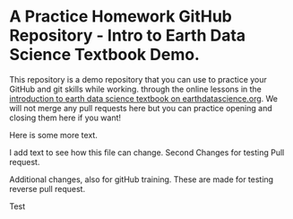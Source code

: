 # A Practice Homework GitHub Repository - Intro to Earth Data Science Textbook Demo.

This repository is a demo repository that you can use to practice your GitHub and git skills while working.
through the online lessons in the [introduction to earth data science textbook on earthdatascience.org](https://www.earthdatascience.org/courses/intro-to-earth-data-science/git-github/version-control/). We will not merge any pull requests here but you can practice opening and closing them here if you want!

Here is some more text.

I add text to see how this file can change.
Second Changes for testing Pull request.

Additional changes, also for gitHub training. These are made for testing reverse pull request.

Test
